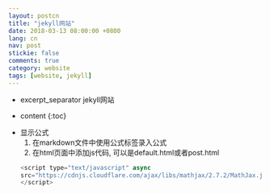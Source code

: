 ```yaml
---
layout: postcn
title: "jekyll网站"
date: 2018-03-13 08:00:00 +0800
lang: cn
nav: post
stickie: false
comments: true
category: website
tags: [website, jekyll]
---
```

* excerpt_separator
jekyll网站

* content 
{:toc} 
- 显示公式
    1. 在markdown文件中使用公式标签录入公式
    2. 在html页面中添加js代码, 可以是default.html或者post.html
    ```js
    <script type="text/javascript" async
    src="https://cdnjs.cloudflare.com/ajax/libs/mathjax/2.7.2/MathJax.js?config=TeX-MML-AM_CHTML">
    </script> 
    ```